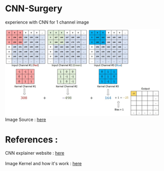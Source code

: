 # CNN-Surgery
experience with CNN for 1 channel image

<img src="assets/cnn.gif" /><br>
Image Source : [here](https://saturncloud.io/blog/a-comprehensive-guide-to-convolutional-neural-networks-the-eli5-way/)

# References : 
CNN explainer website : [here](https://poloclub.github.io/cnn-explainer/) </br></br>
Image Kernel and how it's work : [here](https://setosa.io/ev/image-kernels/)
